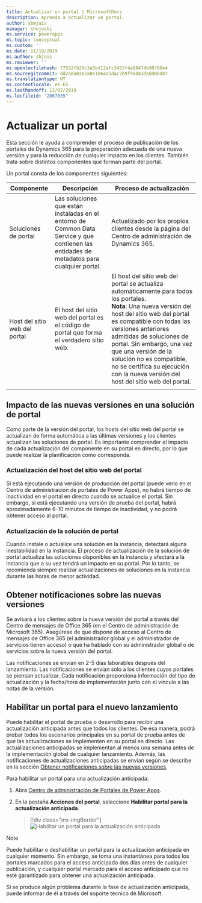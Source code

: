 ```yaml
---
title: Actualizar un portal | MicrosoftDocs
description: Aprenda a actualizar un portal.
author: sbmjais
manager: shujoshi
ms.service: powerapps
ms.topic: conceptual
ms.custom: ''
ms.date: 11/18/2019
ms.author: shjais
ms.reviewer: ''
ms.openlocfilehash: 77552fb29c3a5bd12afc3453f4a88474b98780e4
ms.sourcegitcommit: dd2a8a0362a8e1b64a1dac7b9f98d43da8d0bd87
ms.translationtype: HT
ms.contentlocale: es-ES
ms.lasthandoff: 12/02/2019
ms.locfileid: "2867035"
---
```

# <a name="upgrade-a-portal"></a>Actualizar un portal

Esta sección le ayuda a comprender el proceso de publicación de los portales de Dynamics 365 para la preparación adecuada de una nueva versión y para la reducción de cualquier impacto en los clientes. También trata sobre distintos componentes que forman parte del portal.

Un portal consta de los componentes siguientes:

|Componente|Descripción|Proceso de actualización|
|---------|-----------|--------------|
|Soluciones de portal|Las soluciones que están instaladas en el entorno de Common Data Service y que contienen las entidades de metadatos para cualquier portal.|Actualizado por los propios clientes desde la página del Centro de administración de Dynamics 365.|
|Host del sitio web del portal|El host del sitio web del portal es el código de portal que forma el verdadero sitio web.|El host del sitio web del portal se actualiza automáticamente para todos los portales.<br>**Nota**: Una nueva versión del host del sitio web del portal es compatible con todas las versiones anteriores admitidas de soluciones de portal. Sin embargo, una vez que una versión de la solución no es compatible, no se certifica su ejecución con la nueva versión del host del sitio web del portal.|
|||

## <a name="impact-of-new-releases-on-a-portal-solution"></a>Impacto de las nuevas versiones en una solución de portal

Como parte de la versión del portal, los hosts del sitio web del portal se actualizan de forma automática a las últimas versiones y los clientes actualizan las soluciones de portal. Es importante comprender el impacto de cada actualización del componente en su portal en directo, por lo que puede realizar la planificación como corresponda.

### <a name="portal-website-host-update"></a>Actualización del host del sitio web del portal

Si está ejecutando una versión de producción del portal (puede verlo en el Centro de administración de portales de Power Apps), no habrá tiempo de inactividad en el portal en directo cuando se actualice el portal. Sin embargo, si está ejecutando una versión de prueba del portal, habrá aproximadamente 6-10 minutos de tiempo de inactividad, y no podrá obtener acceso al portal.

### <a name="portal-solution-update"></a>Actualización de la solución de portal

Cuando instale o actualice una solución en la instancia, detectará alguna inestabilidad en la instancia. El proceso de actualización de la solución de portal actualiza las soluciones disponibles en la instancia y afectará a la instancia que a su vez tendrá un impacto en su portal. Por lo tanto, se recomienda siempre realizar actualizaciones de soluciones en la instancia durante las horas de menor actividad.

## <a name="get-notified-about-new-releases"></a>Obtener notificaciones sobre las nuevas versiones

Se avisará a los clientes sobre la nueva versión del portal a través del Centro de mensajes de Office 365 (en el Centro de administración de Microsoft 365). Asegúrese de que dispone de acceso al Centro de mensajes de Office 365 (el administrador global y el administrador de servicios tienen acceso) o que ha hablado con su administrador global o de servicios sobre la nueva versión del portal.

Las notificaciones se envían en 2-5 días laborables después del lanzamiento. Las notificaciones se envían solo a los clientes cuyos portales se piensan actualizar. Cada notificación proporciona información del tipo de actualización y la fecha/hora de implementación junto con el vínculo a las notas de la versión.

## <a name="enable-a-portal-for-new-release"></a>Habilitar un portal para el nuevo lanzamiento

Puede habilitar el portal de prueba o desarrollo para recibir una actualización anticipada antes que todos los clientes. De esa manera, podrá probar todos los escenarios principales en su portal de prueba antes de que las actualizaciones se implementen en su portal en directo. Las actualizaciones anticipadas se implementan al menos una semana antes de la implementación global de cualquier lanzamiento. Además, las notificaciones de actualizaciones anticipadas se envían según se describe en la sección [Obtener notificaciones sobre las nuevas versiones](#get-notified-about-new-releases).

Para habilitar un portal para una actualización anticipada:

1.  Abra [Centro de administración de Portales de Power Apps](admin-overview.md).

2.  En la pestaña **Acciones del portal**, seleccione **Habilitar portal para la actualización anticipada**.

    > [!div class="mx-imgBorder"]
    > ![Habilitar un portal para la actualización anticipada](../media/upgrade-portal.png "Habilitar un portal para la actualización anticipada")

> [!NOTE]
> Puede habilitar o deshabilitar un portal para la actualización anticipada en cualquier momento. Sin embargo, se toma una instantánea para todos los portales marcados para el acceso anticipado dos días antes de cualquier publicación, y cualquier portal marcado para el acceso anticipado que no esté garantizado para obtener una actualización anticipada.

Si se produce algún problema durante la fase de actualización anticipada, puede informar de él a través del soporte técnico de Microsoft.


